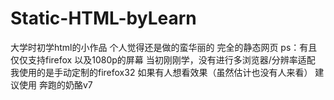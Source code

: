 # Static-HTML-byLearn
大学时初学html的小作品
个人觉得还是做的蛮华丽的
完全的静态网页
ps：有且仅仅支持firefox
以及1080p的屏幕
当初刚刚学，没有进行多浏览器/分辨率适配
我使用的是手动定制的firefox32
如果有人想看效果（虽然估计也没有人来看）
建议使用 奔跑的奶酪v7 
